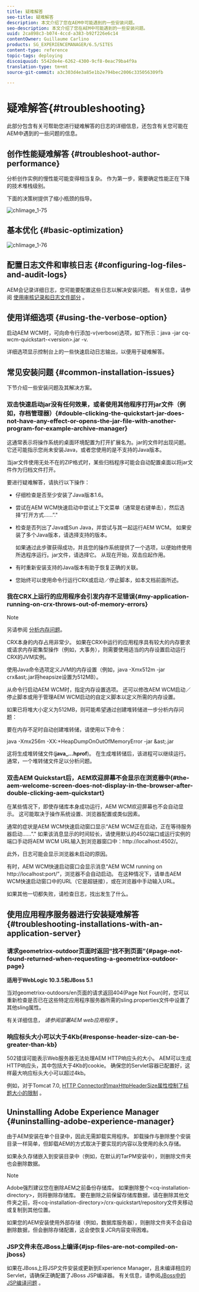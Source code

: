 ```yaml
---
title: 疑难解答
seo-title: 疑难解答
description: 本文介绍了您在AEM中可能遇到的一些安装问题。
seo-description: 本文介绍了您在AEM中可能遇到的一些安装问题。
uuid: 2ca898c3-b074-4ccd-a383-b92f226e6c14
contentOwner: Guillaume Carlino
products: SG_EXPERIENCEMANAGER/6.5/SITES
content-type: reference
topic-tags: deploying
discoiquuid: 5542de4e-6262-4300-9cf8-0eac79ba4f9a
translation-type: tm+mt
source-git-commit: a3c303d4e3a85e1b2e794bec2006c335056309fb

---
```



# 疑难解答{#troubleshooting}

此部分包含有关可帮助您进行疑难解答的日志的详细信息，还包含有关您可能在AEM中遇到的一些问题的信息。

## 创作性能疑难解答 {#troubleshoot-author-performance}

分析创作实例的慢性能可能变得相当复杂。 作为第一步，需要确定性能正在下降的技术堆栈级别。

下面的决策树提供了缩小瓶颈的指导。

![chlimage_1-75](assets/chlimage_1-75.png)

## 基本优化 {#basic-optimization}

![chlimage_1-76](assets/chlimage_1-76.png)

## 配置日志文件和审核日志 {#configuring-log-files-and-audit-logs}

AEM会记录详细日志，您可能要配置这些日志以解决安装问题。 有关信息，请参阅 [使用审核记录和日志文件部分](/help/sites-deploying/monitoring-and-maintaining.md#working-with-audit-records-and-log-files) 。

## 使用详细选项 {#using-the-verbose-option}

启动AEM WCM时，可向命令行添加-v(verbose)选项，如下所示：java -jar cq-wcm-quickstart-&lt;version>.jar -v.

详细选项显示控制台上的一些快速启动日志输出，以便用于疑难解答。

## 常见安装问题 {#common-installation-issues}

下节介绍一些安装问题及其解决方案。

### **双击快速启动jar没有任何效果，或者使用其他程序打开jar文件（例如，存档管理器）{#double-clicking-the-quickstart-jar-does-not-have-any-effect-or-opens-the-jar-file-with-another-program-for-example-archive-manager}**

这通常表示将操作系统的桌面环境配置为打开扩展名为。jar的文件时出现问题。 它还可能指示您尚未安装Java，或者您使用的是不支持的Java版本。

当jar文件使用无处不在的ZIP格式时，某些归档程序可能会自动配置桌面以将jar文件作为归档文件打开。

要进行疑难解答，请执行以下操作：

* 仔细检查是否至少安装了Java版本1.6。
* 尝试在AEM WCM快速启动中尝试上下文菜单（通常是右键单击），然后选择“打开方式……”.&quot;
* 检查是否列出了Java或Sun Java，并尝试与其一起运行AEM WCM。 如果安装了多个Java版本，请选择支持的版本。

   如果通过此步骤获得成功，并且您的操作系统提供了一个选项，以便始终使用所选程序运行。jar文件，请选择它。 从现在开始，双击应起作用。

* 有时重新安装支持的Java版本有助于恢复正确的关联。
* 您始终可以使用命令行运行CRX或启动／停止脚本，如本文档前面所述。

### **我在CRX上运行的应用程序会引发内存不足错误{#my-application-running-on-crx-throws-out-of-memory-errors}**

>[!NOTE]
>
>另请参阅 [分析内存问题](https://helpx.adobe.com/experience-manager/kb/AnalyzeMemoryProblems.html)。


CRX本身的内存占用非常少。 如果在CRX中运行的应用程序具有较大的内存要求或请求内存密集型操作（例如，大事务），则需要使用适当的内存设置启动运行CRX的JVM实例。

使用Java命令选项定义JVM的内存设置（例如，java -Xmx512m -jar crx&amp;ast;.jar将heapsize设置为512MB）。

从命令行启动AEM WCM时，指定内存设置选项。 还可以修改AEM WCM启动／停止脚本或用于管理AEM WCM启动的自定义脚本以定义所需的内存设置。

如果已将堆大小定义为512MB，则可能希望通过创建堆转储进一步分析内存问题：

要在内存不足时自动创建堆转储，请使用以下命令：

java -Xmx256m -XX:+HeapDumpOnOutOfMemoryError -jar &amp;ast;.jar

这将生成堆转储文件(**java_...hprof**)。 在生成堆转储后，该进程可以继续运行。 通常，一个堆转储文件足以分析问题。

### **双击AEM Quickstart后，AEM欢迎屏幕不会显示在浏览器中{#the-aem-welcome-screen-does-not-display-in-the-browser-after-double-clicking-aem-quickstart}**

在某些情况下，即使存储库本身成功运行，AEM WCM欢迎屏幕也不会自动显示。 这可能取决于操作系统设置、浏览器配置或类似因素。

通常的症状是AEM WCM快速启动窗口显示“AEM WCM正在启动，正在等待服务器启动……”.&quot; 如果该消息显示的时间较长，请使用默认的4502端口或运行实例的端口手动将AEM WCM URL输入到浏览器窗口中：http://localhost:4502/。

此外，日志可能会显示浏览器未启动的原因。

有时，AEM WCM快速启动窗口会显示消息“AEM WCM running on http://localhost:port/”，浏览器不会自动启动。 在这种情况下，请单击AEM WCM快速启动窗口中的URL（它是超链接），或在浏览器中手动输入URL。

如果其他一切都失败，请检查日志，找出发生了什么。

## 使用应用程序服务器进行安装疑难解答 {#troubleshooting-installations-with-an-application-server}

### **请求geometrixx-outdoor页面时返回“找不到页面”{#page-not-found-returned-when-requesting-a-geometrixx-outdoor-page}**

**适用于WebLogic 10.3.5和JBoss 5.1**

当对geometrixx-outdoors/en页面的请求返回404(Page Not Foun)时，您可以重新检查是否已在这些特定应用程序服务器所需的sling.properties文件中设置了其他sling属性。

有关详细信息， *请参阅部署AEM web应用程序* 。

### **响应标头大小可以大于4Kb{#response-header-size-can-be-greater-than-kb}**

502错误可能表示Web服务器无法处理AEM HTTP响应头的大小。 AEM可以生成HTTP响应头，其中包括大于4Kb的cookie。 确保您的Servlet容器已配置好，这样最大响应标头大小可以超过4kb。

例如，对于Tomcat 7.0, [HTTP Connector的maxHttpHeaderSize属性控制了标题大小的限制](https://tomcat.apache.org/tomcat-7.0-doc/config/http.html) 。

## Uninstalling Adobe Experience Manager {#uninstalling-adobe-experience-manager}

由于AEM安装在单个目录中，因此无需卸载实用程序。 卸载操作与删除整个安装目录一样简单，但卸载AEM的方式取决于要实现的内容以及使用的永久存储。

如果永久存储嵌入到安装目录中（例如，在默认的TarPM安装中），则删除文件夹也会删除数据。

>[!NOTE]
>
>Adobe强烈建议您在删除AEM之前备份存储库。 如果删除整个&lt;cq-installation-directory>，则将删除存储库。 要在删除之前保留存储库数据，请在删除其他文件夹之前，将&lt;cq-installation-directory>/crx-quickstart/repository文件夹移动或复制到其他位置。

如果您的AEM安装使用外部存储（例如，数据库服务器），则删除文件夹不会自动删除数据，但会删除存储配置，这会使恢复JCR内容变得困难。

### **JSP文件未在JBoss上编译{#jsp-files-are-not-compiled-on-jboss}**

如果在JBoss上将JSP文件安装或更新到Experience Manager，且未编译相应的Servlet，请确保正确配置了JBoss JSP编译器。 有关信息，请参阅[JBoss中的JSP编译问题](https://helpx.adobe.com/experience-manager/kb/jsps-dont-compile-jboss.html) 。
